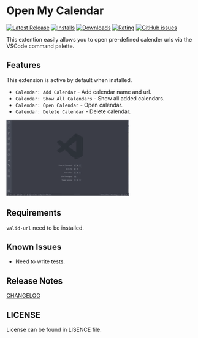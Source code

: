 # Open My Calendar

[![Latest Release](https://vsmarketplacebadge.apphb.com/version-short/florianjosefreheis.open-my-calendar.svg)](https://marketplace.visualstudio.com/items?itemName=florianjosefreheis.open-my-calendar&ssr=false#overview)
[![Installs](https://vsmarketplacebadge.apphb.com/installs/florianjosefreheis.open-my-calendar.svg)](https://marketplace.visualstudio.com/items?itemName=florianjosefreheis.open-my-calendar&ssr=false#overview)
[![Downloads](https://vsmarketplacebadge.apphb.com/downloads/florianjosefreheis.open-my-calendar.svg)](https://marketplace.visualstudio.com/items?itemName=florianjosefreheis.open-my-calendar&ssr=false#overview)
[![Rating](https://vsmarketplacebadge.apphb.com/rating-star/florianjosefreheis.open-my-calendar.svg)](https://marketplace.visualstudio.com/items?itemName=florianjosefreheis.open-my-calendar&ssr=false#review-details)
[![GitHub issues](https://img.shields.io/github/issues/florianjosefreheis/open-my-calendar)](https://github.com/florianjosefreheis/open-my-calendar/issues)

This extention easily allows you to open pre-defined calender urls via the VSCode command palette.

## Features

This extension is active by default when installed.

* `Calendar: Add Calendar` - Add calendar name and url.
* `Calendar: Show All Calendars` - Show all added calendars.
* `Calendar: Open Calendar` - Open calendar.
* `Calendar: Delete Calendar` - Delete calendar.

![Multi-step sample](images/open-my-calendar.gif)

## Requirements

`valid-url` need to be installed.

## Known Issues

* Need to write tests.

## Release Notes

[CHANGELOG](https://marketplace.visualstudio.com/items/florianjosefreheis.open-my-calendar/changelog)

## LICENSE

License can be found in LISENCE file.
